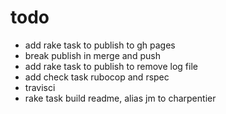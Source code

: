 # todo

- add rake task to publish to gh pages
- break publish in merge and push
- add rake task to publish to remove log file
- add check task rubocop and rspec
- travisci
- rake task build readme, alias jm to charpentier
